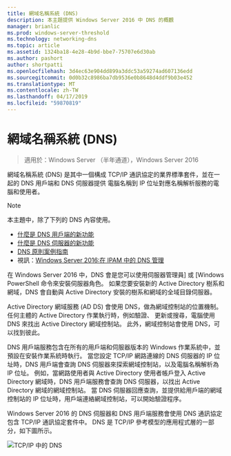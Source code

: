 ```yaml
---
title: 網域名稱系統 (DNS)
description: 本主題提供 Windows Server 2016 中 DNS 的概觀
manager: brianlic
ms.prod: windows-server-threshold
ms.technology: networking-dns
ms.topic: article
ms.assetid: 1324ba18-4e28-4b9d-bbe7-75707e6d30ab
ms.author: pashort
author: shortpatti
ms.openlocfilehash: 3d4ec63e904dd899a3ddc53a59274ad607136edd
ms.sourcegitcommit: 0d0b32c8986ba7db9536e0b8648d4ddf9b03e452
ms.translationtype: MT
ms.contentlocale: zh-TW
ms.lasthandoff: 04/17/2019
ms.locfileid: "59870819"
---
```

# <a name="domain-name-system-dns"></a>網域名稱系統 (DNS)

>適用於：Windows Server （半年通道），Windows Server 2016

網域名稱系統 (DNS) 是其中一個構成 TCP/IP 通訊協定的業界標準套件，並在一起的 DNS 用戶端和 DNS 伺服器提供 電腦名稱到 IP 位址對應名稱解析服務的電腦和使用者。  
  
> [!NOTE]  
> 本主題中，除了下列的 DNS 內容使用。  
>   
> -   [什麼是 DNS 用戶端的新功能](What-s-New-in-DNS-Client.md)  
> -   [什麼是 DNS 伺服器的新功能](What-s-New-in-DNS-Server.md)  
> -   [DNS 原則案例指南](deploy/DNS-Policy-Scenario-Guide.md)  
> -   視訊：[Windows Server 2016:在 IPAM 中的 DNS 管理](https://channel9.msdn.com/Blogs/windowsserver/Windows-Server-2016-DNS-management-in-IPAM)  
  
在 Windows Server 2016 中，DNS 會是您可以使用伺服器管理員] 或 [Windows PowerShell 命令來安裝伺服器角色。 如果您要安裝新的 Active Directory 樹系和網域，DNS 會自動與 Active Directory 安裝的樹系和網域的全域目錄伺服器。  
  
Active Directory 網域服務 (AD DS) 會使用 DNS，做為網域控制站的位置機制。 任何主體的 Active Directory 作業執行時，例如驗證、 更新或搜尋，電腦使用 DNS 來找出 Active Directory 網域控制站。 此外，網域控制站會使用 DNS，可以找到彼此。  
  
DNS 用戶端服務包含在所有的用戶端和伺服器版本的 Windows 作業系統中，並預設在安裝作業系統時執行。 當您設定 TCP/IP 網路連線的 DNS 伺服器的 IP 位址時，DNS 用戶端會查詢 DNS 伺服器來探索網域控制站，以及電腦名稱解析為 IP 位址。 例如，當網路使用者與 Active Directory 使用者帳戶登入 Active Directory 網域時，DNS 用戶端服務會查詢 DNS 伺服器，以找出 Active Directory 網域的網域控制站。 當 DNS 伺服器回應查詢，並提供給用戶端的網域控制站的 IP 位址時，用戶端連絡網域控制站，可以開始驗證程序。  
  
Windows Server 2016 的 DNS 伺服器和 DNS 用戶端服務會使用 DNS 通訊協定包含 TCP/IP 通訊協定套件中。 DNS 是 TCP/IP 參考模型的應用程式層的一部分，如下圖所示。  
  
![TCP/IP 中的 DNS](../media/Domain-Name-System--DNS-/dns_in_tcpip.jpg)  
  


